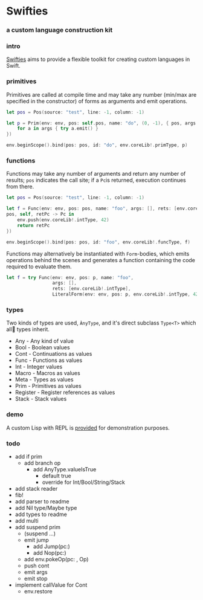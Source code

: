 # Swifties
### a custom language construction kit 

### intro
[Swifties](https://github.com/codr7/swifties) aims to provide a flexible toolkit for creating custom languages in Swift.

### primitives
Primitives are called at compile time and may take any number (min/max are specified in the constructor) of forms as arguments and emit operations. 

```swift
let pos = Pos(source: "test", line: -1, column: -1)

let p = Prim(env: env, pos: self.pos, name: "do", (0, -1), { pos, args in
    for a in args { try a.emit() }
})

env.beginScope().bind(pos: pos, id: "do", env.coreLib!.primType, p)
```

### functions
Functions may take any number of arguments and return any number of results; `pos` indicates the call site; if a `Pc`is returned, execution continues from there.

```swift
let pos = Pos(source: "test", line: -1, column: -1)

let f = Func(env: env, pos: pos, name: "foo", args: [], rets: [env.coreLib!.intType], {
pos, self, retPc -> Pc in
    env.push(env.coreLib!.intType, 42)
    return retPc
})

env.beginScope().bind(pos: pos, id: "foo", env.coreLib!.funcType, f)
```

Functions may alternatively be instantiated with `Form`-bodies, which emits operations behind the scenes and generates a function containing the code required to evaluate them.

```swift
let f = try Func(env: env, pos: p, name: "foo",
                 args: [],
                 rets: [env.coreLib!.intType],
                 LiteralForm(env: env, pos: p, env.coreLib!.intType, 42))
```

### types
Two kinds of types are used, `ÀnyType`, and it's direct subclass `Type<T>` which all types inherit.

- Any - Any kind of value
- Bool - Boolean values
- Cont - Continuations as values
- Func - Functions as values
- Int - Integer values
- Macro - Macros as values
- Meta - Types as values
- Prim - Primitives as values
- Register - Register references as values
- Stack - Stack values

### demo
A custom Lisp with REPL is [provided](https://github.com/codr7/swifties-repl) for demonstration purposes.

### todo
- add if prim
    - add branch op
        - add AnyType.valueIsTrue
            - default true
            - override for Int/Bool/String/Stack
- add stack reader
- fib!
- add parser to readme
- add Nil type/Maybe type
- add types to readme
- add multi
- add suspend prim
    - (suspend ...)
    - emit jump
        - add Jump(pc:)
        - add Nop(pc:)
    - add env.pokeOp(pc: , Op)
    - push cont
    - emit args
    - emit stop
- implement callValue for Cont
    - env.restore
